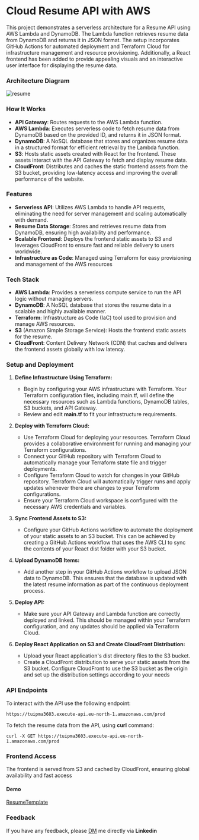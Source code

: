 # Cloud Resume API with AWS
This project demonstrates a serverless architecture for a Resume API using AWS Lambda and DynamoDB. The Lambda function retrieves resume data from DynamoDB and returns it in JSON format. The setup incorporates GitHub Actions for automated deployment and Terraform Cloud for infrastructure management and resource provisioning. Additionally, a React frontend has been added to provide appealing visuals and an interactive user interface for displaying the resume data.

### Architecture Diagram
![resume](https://github.com/user-attachments/assets/cb8f162f-7af3-49fa-bf17-9be054d50e3c)


### How It Works
- **API Gateway**: Routes requests to the AWS Lambda function.
- **AWS Lambda**: Executes serverless code to fetch resume data from DynamoDB based on the provided ID, and returns it in JSON format.
- **DynamoDB**: A NoSQL database that stores and organizes resume data in a structured format for efficient retrieval by the Lambda function.
- **S3**: Hosts static assets created with React for the frontend. These assets interact with the API Gateway to fetch and display resume data.
- **CloudFront**: Distributes and caches the static frontend assets from the S3 bucket, providing low-latency access and improving the overall performance of the website.

### Features
- **Serverless API**: Utilizes AWS Lambda to handle API requests, eliminating the need for server management and scaling automatically with demand.
- **Resume Data Storage**: Stores and retrieves resume data from DynamoDB, ensuring high availability and performance.
- **Scalable Frontend**: Deploys the frontend static assets to S3 and leverages CloudFront to ensure fast and reliable delivery to users worldwide.
- **Infrastructure as Code**: Managed using Terraform for easy provisioning and management of the AWS resources

### Tech Stack
- **AWS Lambda**: Provides a serverless compute service to run the API logic without managing servers.
- **DynamoDB**: A NoSQL database that stores the resume data in a scalable and highly available manner.
- **Terraform**: Infrastructure as Code (IaC) tool used to provision and manage AWS resources.
- **S3** (Amazon Simple Storage Service): Hosts the frontend static assets for the resume.
- **CloudFront**: Content Delivery Network (CDN) that caches and delivers the frontend assets globally with low latency.

### Setup and Deployment
1. **Define Infrastructure Using Terraform:**
    - Begin by configuring your AWS infrastructure with Terraform. Your Terraform configuration files, including main.tf, will define the necessary resources such as Lambda functions, DynamoDB 
      tables, S3 buckets, and API Gateway.
    - Review and edit **main.tf** to fit your infrastructure requirements.
2. **Deploy with Terraform Cloud:**
   - Use Terraform Cloud for deploying your resources. Terraform Cloud provides a collaborative environment for running and managing your Terraform configurations.
   - Connect your GitHub repository with Terraform Cloud to automatically manage your Terraform state file and trigger deployments.
   - Configure Terraform Cloud to watch for changes in your GitHub repository. Terraform Cloud will automatically trigger runs and apply updates whenever there are changes to your Terraform configurations.
   - Ensure your Terraform Cloud workspace is configured with the necessary AWS credentials and variables.
3. **Sync Frontend Assets to S3:**
   - Configure your GitHub Actions workflow to automate the deployment of your static assets to an S3 bucket. This can be achieved by creating a GitHub Actions workflow that uses the AWS CLI to sync the contents of your React dist folder with your S3 bucket.

4. **Upload DynamoDB Items:**
   - Add another step in your GitHub Actions workflow to upload JSON data to DynamoDB. This ensures that the database is updated with the latest resume information as part of the continuous deployment process.
5. **Deploy API:**
   - Make sure your API Gateway and Lambda function are correctly deployed and linked. This should be managed within your Terraform configuration, and any updates should be applied via Terraform Cloud.
6. **Deploy React Application on S3 and Create CloudFront Distribution:**
   - Upload your React application's dist directory files to the S3 bucket.
   - Create a CloudFront distribution to serve your static assets from the S3 bucket. Configure CloudFront to use the S3 bucket as the origin and set up the distribution settings according to your needs
### API Endpoints
To  interact with the API use the following endpoint:
```
https://tuipma3603.execute-api.eu-north-1.amazonaws.com/prod
```
To fetch the resume data from the API, using **curl** command:
```
curl -X GET https://tuipma3603.execute-api.eu-north-1.amazonaws.com/prod
```
### Frontend Access
The frontend is served from S3 and cached by CloudFront, ensuring global availability and fast access
#### Demo
[ResumeTemplate](https://d1mnfk26f2dvgk.cloudfront.net/)
### Feedback
If you have any feedback, please [DM](https://www.linkedin.com/in/zablon-oigo-ba4268234/) me directly via **Linkedin**
